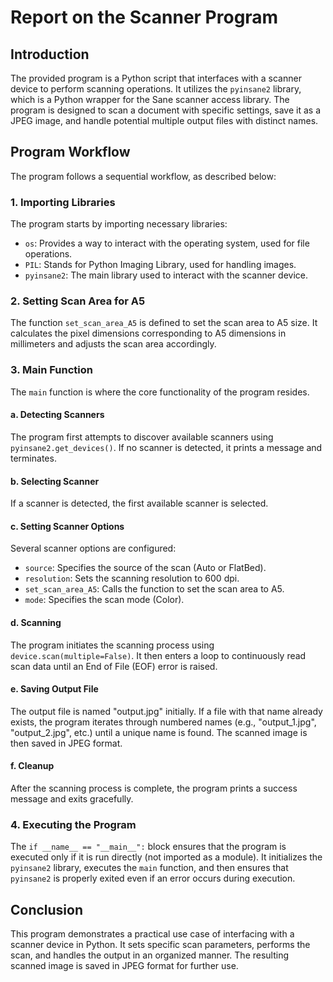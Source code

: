 # Report on the Scanner Program

## Introduction

The provided program is a Python script that interfaces with a scanner device
to perform scanning operations. It utilizes the `pyinsane2` library,
which is a Python wrapper for the Sane scanner access library. The program 
is designed to scan a document with specific settings, save it as a 
JPEG image, and handle potential multiple output files with distinct names.

## Program Workflow

The program follows a sequential workflow, as described below:

### 1. Importing Libraries

The program starts by importing necessary libraries:

- `os`: Provides a way to interact with the operating system, used for file operations.
- `PIL`: Stands for Python Imaging Library, used for handling images.
- `pyinsane2`: The main library used to interact with the scanner device.

### 2. Setting Scan Area for A5

The function `set_scan_area_A5` is defined to set the scan area to A5 size. 
 It calculates the pixel dimensions corresponding to A5 dimensions in
  millimeters and adjusts the scan area accordingly.

### 3. Main Function

The `main` function is where the core functionality of the program resides.

#### a. Detecting Scanners

The program first attempts to discover available scanners 
using `pyinsane2.get_devices()`. If no scanner is detected, 
it prints a message and terminates.

#### b. Selecting Scanner

If a scanner is detected, the first available scanner is selected.

#### c. Setting Scanner Options

Several scanner options are configured:

- `source`: Specifies the source of the scan (Auto or FlatBed).
- `resolution`: Sets the scanning resolution to 600 dpi.
- `set_scan_area_A5`: Calls the function to set the scan area to A5.
- `mode`: Specifies the scan mode (Color).

#### d. Scanning

The program initiates the scanning process using 
`device.scan(multiple=False)`. It then enters a loop to continuously
 read scan data until an End of File (EOF) error is raised.

#### e. Saving Output File

The output file is named "output.jpg" initially. 
If a file with that name already exists, the program iterates 
through numbered names (e.g., "output_1.jpg", "output_2.jpg", etc.)
 until a unique name is found. The scanned image is then saved in JPEG format.

#### f. Cleanup

After the scanning process is complete, the program prints a 
success message and exits gracefully.

### 4. Executing the Program

The `if __name__ == "__main__":` block ensures that the program is
 executed only if it is run directly (not imported as a module). 
 It initializes the `pyinsane2` library, executes the `main` function, 
 and then ensures that `pyinsane2` is properly exited
  even if an error occurs during execution.

## Conclusion

This program demonstrates a practical use case of 
interfacing with a scanner device in Python. It sets 
specific scan parameters, performs the scan, and
 handles the output in an organized manner. The resulting scanned
  image is saved in JPEG format for further use.
